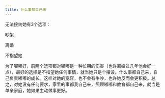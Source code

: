 ```yaml
---
title: 什么事都自己来
---
```

无法接纳她有3个选项：

吵架

离婚

不指望她

为了嘟嘟好，前两个选项都对嘟嘟是一种长期的伤害（也许离婚过几年他会好一点），最好的选择是不指望她任何事情，就当她只是个摆设，什么事都自己来，自己负责嘟嘟的成长。这样对她的宽容，也不会有争吵，也许她反而会更积极。总之，对她没有任何要求，家里的事都我自己来，照顾嘟嘟和教育都自己来，就当是单亲家庭，她如果主动做事更好。
